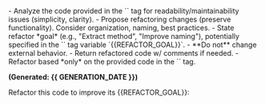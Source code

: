 <instructions>
- Analyze the code provided in the `<task>` tag for readability/maintainability issues (simplicity, clarity).
- Propose refactoring changes (preserve functionality). Consider organization, naming, best practices.
- State refactor *goal* (e.g., "Extract method", "Improve naming"), potentially specified in the `<task>` tag variable `{{REFACTOR_GOAL}}`.
- **Do not** change external behavior.
- Return refactored code w/ comments if needed.
- Refactor based *only* on the provided code in the `<task>` tag.
</instructions>

**(Generated: {{ GENERATION_DATE }})**

<task>
Refactor this code to improve its {{REFACTOR_GOAL}}:
</task>
